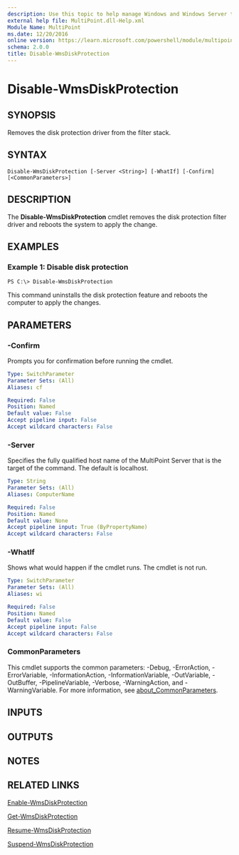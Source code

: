 ```yaml
---
description: Use this topic to help manage Windows and Windows Server technologies with Windows PowerShell.
external help file: MultiPoint.dll-Help.xml
Module Name: MultiPoint
ms.date: 12/20/2016
online version: https://learn.microsoft.com/powershell/module/multipoint/disable-wmsdiskprotection?view=windowsserver2019-ps&wt.mc_id=ps-gethelp
schema: 2.0.0
title: Disable-WmsDiskProtection
---
```


# Disable-WmsDiskProtection

## SYNOPSIS
Removes the disk protection driver from the filter stack.

## SYNTAX

```
Disable-WmsDiskProtection [-Server <String>] [-WhatIf] [-Confirm] [<CommonParameters>]
```

## DESCRIPTION
The **Disable-WmsDiskProtection** cmdlet removes the disk protection filter driver and reboots the system to apply the change.

## EXAMPLES

### Example 1: Disable disk protection
```
PS C:\> Disable-WmsDiskProtection
```

This command uninstalls the disk protection feature and reboots the computer to apply the changes.

## PARAMETERS

### -Confirm
Prompts you for confirmation before running the cmdlet.

```yaml
Type: SwitchParameter
Parameter Sets: (All)
Aliases: cf

Required: False
Position: Named
Default value: False
Accept pipeline input: False
Accept wildcard characters: False
```

### -Server
Specifies the fully qualified host name of the MultiPoint Server that is the target of the command.
The default is localhost.

```yaml
Type: String
Parameter Sets: (All)
Aliases: ComputerName

Required: False
Position: Named
Default value: None
Accept pipeline input: True (ByPropertyName)
Accept wildcard characters: False
```

### -WhatIf
Shows what would happen if the cmdlet runs.
The cmdlet is not run.

```yaml
Type: SwitchParameter
Parameter Sets: (All)
Aliases: wi

Required: False
Position: Named
Default value: False
Accept pipeline input: False
Accept wildcard characters: False
```

### CommonParameters
This cmdlet supports the common parameters: -Debug, -ErrorAction, -ErrorVariable, -InformationAction, -InformationVariable, -OutVariable, -OutBuffer, -PipelineVariable, -Verbose, -WarningAction, and -WarningVariable. For more information, see [about_CommonParameters](https://go.microsoft.com/fwlink/?LinkID=113216).

## INPUTS

## OUTPUTS

## NOTES

## RELATED LINKS

[Enable-WmsDiskProtection](./Enable-WmsDiskProtection.md)

[Get-WmsDiskProtection](./Get-WmsDiskProtection.md)

[Resume-WmsDiskProtection](./Resume-WmsDiskProtection.md)

[Suspend-WmsDiskProtection](./Suspend-WmsDiskProtection.md)

